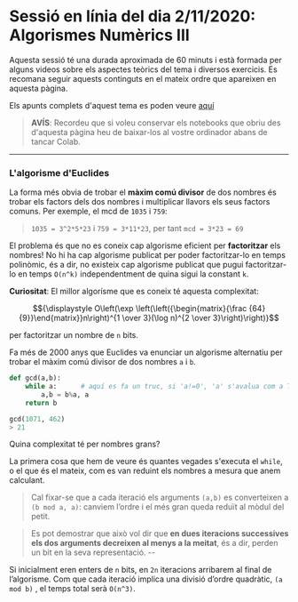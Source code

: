 # Sessió en línia del dia 2/11/2020: Algorismes Numèrics III

Aquesta sessió té una durada aproximada de 60 minuts i està formada per alguns videos sobre els aspectes teòrics del tema i diversos exercicis. 
Es recomana seguir aquests continguts en el mateix ordre que apareixen en aquesta pàgina.

Els apunts complets d'aquest tema es poden veure [aquí](https://algorismica2020.github.io/slides/numerics2.html)  

> **AVÍS**: Recordeu que si voleu conservar els notebooks que obriu des d'aquesta pàgina heu de baixar-los al vostre ordinador abans de tancar Colab.


---
### L'algorisme d'Euclides

La forma més obvia de trobar el **màxim comú divisor** de dos nombres és trobar els factors dels dos nombres i multiplicar llavors els seus factors comuns. Per exemple, el mcd de `1035` i `759`:

> `1035 = 3^2*5*23`  i  `759 = 3*11*23`, per tant `mcd = 3*23 = 69`
 
El problema és que no es coneix cap algorisme eficient per **factoritzar** els nombres!
No hi ha cap algorisme publicat per poder factoritzar-lo en temps polinòmic, és a dir, no existeix cap algorisme publicat que pugui factoritzar-lo en temps `O(n^k)` independentment de quina sigui la constant `k`.

**Curiositat**: El millor algorísme que es coneix té aquesta complexitat:

$${\displaystyle O\left(\exp \left(\left({\begin{matrix}{\frac {64}{9}}\end{matrix}}n\right)^{1 \over 3}(\log n)^{2 \over 3}\right)\right)}$$

per factoritzar un nombre de `n` bits.

Fa més de 2000 anys que Euclides va enunciar un algorisme alternatiu per trobar el màxim comú divisor de dos nombres `a` i `b`.

```python
def gcd(a,b):
    while a:      # aquí es fa un truc, si 'a!=0', 'a' s'avalua com a True
        a,b = b%a, a
    return b

gcd(1071, 462)
> 21
```

Quina complexitat té per nombres grans?

La primera cosa que hem de veure és quantes vegades s'executa el `while`, o el que és el mateix, com es van reduint els nombres a mesura que anem calculant.

> Cal fixar-se que a cada iteració els arguments `(a,b)` es converteixen a `(b mod a, a)`: canviem l’ordre i el més gran queda reduït al mòdul del petit.

> Es pot demostrar que això vol dir que **en dues iteracions successives els dos arguments decreixen al menys a la meitat**, és a dir, perden un bit en la seva representació.
--


Si inicialment eren enters de `n` bits, en `2n` iteracions arribarem al final de l’algorisme. Com que cada iteració implica una divisió d’ordre quadràtic, `(a mod b)` , el temps total serà `O(n^3)`.
